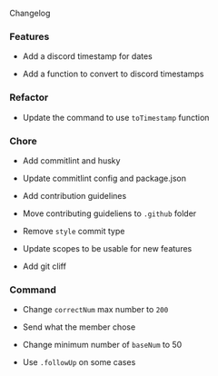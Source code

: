 Changelog
### Features

- Add a discord timestamp for dates

- Add a function to convert to discord timestamps


### Refactor

- Update the command to use `toTimestamp` function


### Chore

- Add commitlint and husky

- Update commitlint config and package.json

- Add contribution guidelines

- Move contributing guideliens to `.github` folder

- Remove `style` commit type

- Update scopes to be usable for new features

- Add git cliff


### Command

- Change `correctNum` max number to `200`

- Send what the member chose

- Change minimum number of `baseNum` to 50

- Use `.followUp` on some cases

<!-- generated by git-cliff -->